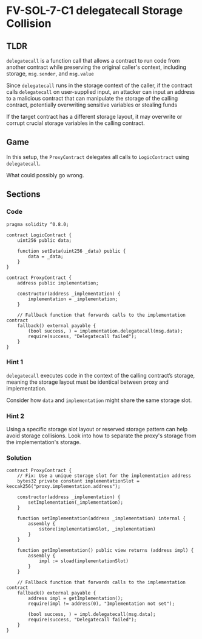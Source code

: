# FV-SOL-7-C1 delegatecall Storage Collision

## TLDR

`delegatecall` is a function call that allows a contract to run code from another contract while preserving the original caller's context, including storage, `msg.sender`, and `msg.value`

Since `delegatecall` runs in the storage context of the caller, if the contract calls `delegatecall` on user-supplied input, an attacker can input an address to a malicious contract that can manipulate the storage of the calling contract, potentially overwriting sensitive variables or stealing funds

If the target contract has a different storage layout, it may overwrite or corrupt crucial storage variables in the calling contract.

## Game

In this setup, the `ProxyContract` delegates all calls to `LogicContract` using `delegatecall`.

What could possibly go wrong.

## Sections
### Code
```solidity
pragma solidity ^0.8.0;

contract LogicContract {
    uint256 public data;

    function setData(uint256 _data) public {
        data = _data;
    }
}

contract ProxyContract {
    address public implementation;

    constructor(address _implementation) {
        implementation = _implementation;
    }

    // Fallback function that forwards calls to the implementation contract
    fallback() external payable {
        (bool success, ) = implementation.delegatecall(msg.data);
        require(success, "Delegatecall failed");
    }
}
```


### Hint 1
`delegatecall` executes code in the context of the calling contract’s storage, meaning the storage layout must be identical between proxy and implementation.

Consider how `data` and `implementation` might share the same storage slot.


### Hint 2
Using a specific storage slot layout or reserved storage pattern can help avoid storage collisions. Look into how to separate the proxy's storage from the implementation's storage.


### Solution
```solidity
contract ProxyContract {
    // Fix: Use a unique storage slot for the implementation address
    bytes32 private constant implementationSlot = keccak256("proxy.implementation.address");

    constructor(address _implementation) {
        setImplementation(_implementation);
    }

    function setImplementation(address _implementation) internal {
        assembly {
            sstore(implementationSlot, _implementation)
        }
    }

    function getImplementation() public view returns (address impl) {
        assembly {
            impl := sload(implementationSlot)
        }
    }

    // Fallback function that forwards calls to the implementation contract
    fallback() external payable {
        address impl = getImplementation();
        require(impl != address(0), "Implementation not set");

        (bool success, ) = impl.delegatecall(msg.data);
        require(success, "Delegatecall failed");
    }
}
```


